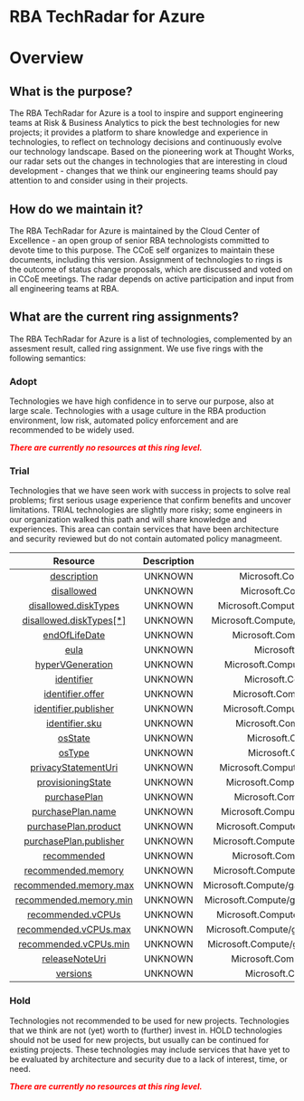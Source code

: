 
RBA TechRadar for Azure
=======================

# Overview

## What is the purpose?


The RBA TechRadar for Azure is a tool to inspire and support engineering teams at Risk & Business Analytics to pick the best technologies for new projects; it provides a platform to share knowledge and experience in technologies, to reflect on technology decisions and continuously evolve our technology landscape.  Based on the pioneering work at Thought Works, our radar sets out the changes in technologies that are interesting in cloud development - changes that we think our engineering teams should pay attention to and consider using in their projects.
## How do we maintain it?


The RBA TechRadar for Azure is maintained by the Cloud Center of Excellence - an open group of senior RBA technologists committed to devote time to this purpose.  The CCoE self organizes to maintain these documents, including this version.  Assignment of technologies to rings is the outcome of status change proposals, which are discussed and voted on in CCoE meetings.  The radar depends on active participation and input from all engineering teams at RBA.
## What are the current ring assignments?


The RBA TechRadar for Azure is a list of technologies, complemented by an assesment result, called ring assignment.  We use five rings with the following semantics:
### Adopt


Technologies we have high confidence in to serve our purpose, also at large scale.  Technologies with a usage culture in the RBA production environment, low risk, automated policy enforcement and are recommended to be widely used.  
  
***<font color="red"> There are currently no resources at this ring level. </font>***
### Trial


Technologies that we have seen work with success in projects to solve real problems;  first serious usage experience that confirm benefits and uncover limitations.  TRIAL technologies are slightly more risky; some engineers in our organization walked this path and will share knowledge and experiences.  This area can contain services that have been architecture and security reviewed but do not contain automated policy managmeent.  

|Resource|Description|Path|Status|
| :---: | :---: | :---: | :---: |
|[description](https://github.com/openrba/python-azure-techradar/Microsoft.Compute/galleries/images/description/README.md)|UNKNOWN|Microsoft.Compute/galleries/images/description|TRIAL|
|[disallowed](https://github.com/openrba/python-azure-techradar/Microsoft.Compute/galleries/images/disallowed/README.md)|UNKNOWN|Microsoft.Compute/galleries/images/disallowed|TRIAL|
|[disallowed.diskTypes](https://github.com/openrba/python-azure-techradar/Microsoft.Compute/galleries/images/disallowed.diskTypes/README.md)|UNKNOWN|Microsoft.Compute/galleries/images/disallowed.diskTypes|TRIAL|
|[disallowed.diskTypes[*]](https://github.com/openrba/python-azure-techradar/Microsoft.Compute/galleries/images/disallowed.diskTypes[*]/README.md)|UNKNOWN|Microsoft.Compute/galleries/images/disallowed.diskTypes[*]|TRIAL|
|[endOfLifeDate](https://github.com/openrba/python-azure-techradar/Microsoft.Compute/galleries/images/endOfLifeDate/README.md)|UNKNOWN|Microsoft.Compute/galleries/images/endOfLifeDate|TRIAL|
|[eula](https://github.com/openrba/python-azure-techradar/Microsoft.Compute/galleries/images/eula/README.md)|UNKNOWN|Microsoft.Compute/galleries/images/eula|TRIAL|
|[hyperVGeneration](https://github.com/openrba/python-azure-techradar/Microsoft.Compute/galleries/images/hyperVGeneration/README.md)|UNKNOWN|Microsoft.Compute/galleries/images/hyperVGeneration|TRIAL|
|[identifier](https://github.com/openrba/python-azure-techradar/Microsoft.Compute/galleries/images/identifier/README.md)|UNKNOWN|Microsoft.Compute/galleries/images/identifier|TRIAL|
|[identifier.offer](https://github.com/openrba/python-azure-techradar/Microsoft.Compute/galleries/images/identifier.offer/README.md)|UNKNOWN|Microsoft.Compute/galleries/images/identifier.offer|TRIAL|
|[identifier.publisher](https://github.com/openrba/python-azure-techradar/Microsoft.Compute/galleries/images/identifier.publisher/README.md)|UNKNOWN|Microsoft.Compute/galleries/images/identifier.publisher|TRIAL|
|[identifier.sku](https://github.com/openrba/python-azure-techradar/Microsoft.Compute/galleries/images/identifier.sku/README.md)|UNKNOWN|Microsoft.Compute/galleries/images/identifier.sku|TRIAL|
|[osState](https://github.com/openrba/python-azure-techradar/Microsoft.Compute/galleries/images/osState/README.md)|UNKNOWN|Microsoft.Compute/galleries/images/osState|TRIAL|
|[osType](https://github.com/openrba/python-azure-techradar/Microsoft.Compute/galleries/images/osType/README.md)|UNKNOWN|Microsoft.Compute/galleries/images/osType|TRIAL|
|[privacyStatementUri](https://github.com/openrba/python-azure-techradar/Microsoft.Compute/galleries/images/privacyStatementUri/README.md)|UNKNOWN|Microsoft.Compute/galleries/images/privacyStatementUri|TRIAL|
|[provisioningState](https://github.com/openrba/python-azure-techradar/Microsoft.Compute/galleries/images/provisioningState/README.md)|UNKNOWN|Microsoft.Compute/galleries/images/provisioningState|TRIAL|
|[purchasePlan](https://github.com/openrba/python-azure-techradar/Microsoft.Compute/galleries/images/purchasePlan/README.md)|UNKNOWN|Microsoft.Compute/galleries/images/purchasePlan|TRIAL|
|[purchasePlan.name](https://github.com/openrba/python-azure-techradar/Microsoft.Compute/galleries/images/purchasePlan.name/README.md)|UNKNOWN|Microsoft.Compute/galleries/images/purchasePlan.name|TRIAL|
|[purchasePlan.product](https://github.com/openrba/python-azure-techradar/Microsoft.Compute/galleries/images/purchasePlan.product/README.md)|UNKNOWN|Microsoft.Compute/galleries/images/purchasePlan.product|TRIAL|
|[purchasePlan.publisher](https://github.com/openrba/python-azure-techradar/Microsoft.Compute/galleries/images/purchasePlan.publisher/README.md)|UNKNOWN|Microsoft.Compute/galleries/images/purchasePlan.publisher|TRIAL|
|[recommended](https://github.com/openrba/python-azure-techradar/Microsoft.Compute/galleries/images/recommended/README.md)|UNKNOWN|Microsoft.Compute/galleries/images/recommended|TRIAL|
|[recommended.memory](https://github.com/openrba/python-azure-techradar/Microsoft.Compute/galleries/images/recommended.memory/README.md)|UNKNOWN|Microsoft.Compute/galleries/images/recommended.memory|TRIAL|
|[recommended.memory.max](https://github.com/openrba/python-azure-techradar/Microsoft.Compute/galleries/images/recommended.memory.max/README.md)|UNKNOWN|Microsoft.Compute/galleries/images/recommended.memory.max|TRIAL|
|[recommended.memory.min](https://github.com/openrba/python-azure-techradar/Microsoft.Compute/galleries/images/recommended.memory.min/README.md)|UNKNOWN|Microsoft.Compute/galleries/images/recommended.memory.min|TRIAL|
|[recommended.vCPUs](https://github.com/openrba/python-azure-techradar/Microsoft.Compute/galleries/images/recommended.vCPUs/README.md)|UNKNOWN|Microsoft.Compute/galleries/images/recommended.vCPUs|TRIAL|
|[recommended.vCPUs.max](https://github.com/openrba/python-azure-techradar/Microsoft.Compute/galleries/images/recommended.vCPUs.max/README.md)|UNKNOWN|Microsoft.Compute/galleries/images/recommended.vCPUs.max|TRIAL|
|[recommended.vCPUs.min](https://github.com/openrba/python-azure-techradar/Microsoft.Compute/galleries/images/recommended.vCPUs.min/README.md)|UNKNOWN|Microsoft.Compute/galleries/images/recommended.vCPUs.min|TRIAL|
|[releaseNoteUri](https://github.com/openrba/python-azure-techradar/Microsoft.Compute/galleries/images/releaseNoteUri/README.md)|UNKNOWN|Microsoft.Compute/galleries/images/releaseNoteUri|TRIAL|
|[versions](https://github.com/openrba/python-azure-techradar/Microsoft.Compute/galleries/images/versions/README.md)|UNKNOWN|Microsoft.Compute/galleries/images/versions|TRIAL|

### Hold


Technologies not recommended to be used for new projects. Technologies that we think are not (yet) worth to (further) invest in.  HOLD technologies should not be used for new projects, but usually can be continued for existing projects.  These technologies may include services that have yet to be evaluated by architecture and security due to a lack of interest, time, or need.  
  
***<font color="red"> There are currently no resources at this ring level. </font>***